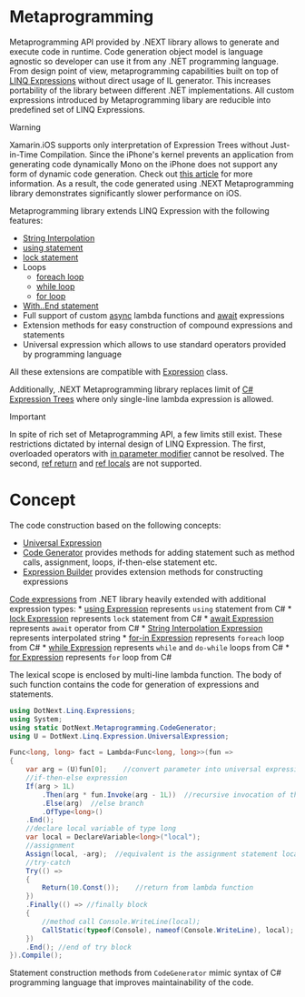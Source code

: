 Metaprogramming
====
Metaprogramming API provided by .NEXT library allows to generate and execute code in runtime. Code generation object model is language agnostic so developer can use it from any .NET programming language. From design point of view, metaprogramming capabilities built on top of [LINQ Expressions](https://docs.microsoft.com/en-us/dotnet/api/system.linq.expressions) without direct usage of IL generator. This increases portability of the library between different .NET implementations. All custom expressions introduced by Metaprogramming libary are reducible into predefined set of LINQ Expressions.

> [!WARNING]
> Xamarin.iOS supports only interpretation of Expression Trees without Just-in-Time Compilation. Since the iPhone's kernel prevents an application from generating code dynamically Mono on the iPhone does not support any form of dynamic code generation. Check out [this article](https://docs.microsoft.com/en-us/xamarin/ios/internals/limitations) for more information. As a result, the code generated using .NEXT Metaprogramming library demonstrates significantly slower performance on iOS.

Metaprogramming library extends LINQ Expression with the following features:
* [String Interpolation](https://docs.microsoft.com/en-us/dotnet/csharp/language-reference/tokens/interpolated)
* [using statement](https://docs.microsoft.com/en-us/dotnet/csharp/language-reference/keywords/using-statement)
* [lock statement](https://docs.microsoft.com/en-us/dotnet/csharp/language-reference/keywords/lock-statement)
* Loops
    * [foreach loop](https://docs.microsoft.com/en-us/dotnet/csharp/language-reference/keywords/foreach-in)
    * [while loop](https://docs.microsoft.com/en-us/dotnet/csharp/language-reference/keywords/while)
    * [for loop](https://docs.microsoft.com/en-us/dotnet/csharp/language-reference/keywords/for)
* [With..End statement](https://docs.microsoft.com/en-us/dotnet/visual-basic/language-reference/statements/with-end-with-statement)
* Full support of custom [async](https://docs.microsoft.com/en-us/dotnet/csharp/language-reference/keywords/async) lambda functions and [await](https://docs.microsoft.com/en-us/dotnet/csharp/language-reference/keywords/await) expressions
* Extension methods for easy construction of compound expressions and statements
* Universal expression which allows to use standard operators provided by programming language

All these extensions are compatible with [Expression](https://docs.microsoft.com/en-us/dotnet/api/system.linq.expressions.expression) class.

Additionally, .NEXT Metaprogramming library replaces limit of [C# Expression Trees](https://docs.microsoft.com/en-us/dotnet/csharp/programming-guide/concepts/expression-trees/) where only single-line lambda expression is allowed.

> [!IMPORTANT]
> In spite of rich set of Metaprogramming API, a few limits still exist. These restrictions dictated by internal design of LINQ Expression. The first, overloaded operators with [in parameter modifier](https://docs.microsoft.com/en-us/dotnet/csharp/language-reference/keywords/in-parameter-modifier) cannot be resolved. The second, [ref return](https://docs.microsoft.com/en-us/dotnet/csharp/language-reference/keywords/ref#reference-return-values) and [ref locals](https://docs.microsoft.com/en-us/dotnet/csharp/language-reference/keywords/ref#ref-locals) are not supported.

# Concept
The code construction based on the following concepts:
* [Universal Expression](universal.md)
* [Code Generator](../../api/DotNext.Metaprogramming.CodeGenerator.yml) provides methods for adding statement such as method calls, assignment, loops, if-then-else statement etc.
* [Expression Builder](../../api/DotNext.Linq.Expressions.ExpressionBuilder.yml) provides extension methods for constructing expressions

[Code expressions](https://docs.microsoft.com/en-us/dotnet/api/system.linq.expressions) from .NET library heavily extended with additional expression types:
    * [using Expression](../../api/DotNext.Linq.Expressions.UsingExpression.yml) represents `using` statement from C#
    * [lock Expression](../../api/DotNext.Linq.Expressions.LockExpression.yml) represents `lock` statement from C#
    * [await Expression](../../api/DotNext.Linq.Expressions.AwaitExpression.yml) represents `await` operator from C#
    * [String Interpolation Expression](../../api/DotNext.Linq.Expressions.InterpolationExpression.yml) represents interpolated string
    * [for-in Expression](../../api/DotNext.Linq.Expressions.ForEachExpression.yml) represents `foreach` loop from C#
    * [while Expression](../../api/DotNext.Linq.Expressions.WhileExpression.yml) represents `while` and `do-while` loops from C#
    * [for Expression](../../api/DotNext.Linq.Expressions.ForExpression.yml) represents `for` loop from C#

The lexical scope is enclosed by multi-line lambda function. The body of such function contains the code for generation of expressions and statements.

```csharp
using DotNext.Linq.Expressions;
using System;
using static DotNext.Metaprogramming.CodeGenerator;
using U = DotNext.Linq.Expression.UniversalExpression;

Func<long, long> fact = Lambda<Func<long, long>>(fun => 
{
    var arg = (U)fun[0];    //convert parameter into universal expression
    //if-then-else expression
    If(arg > 1L)
        .Then(arg * fun.Invoke(arg - 1L))  //recursive invocation of the current lambda function
        .Else(arg)  //else branch
        .OfType<long>()
    .End();
    //declare local variable of type long
    var local = DeclareVariable<long>("local");
    //assignment
    Assign(local, -arg);  //equivalent is the assignment statement local = -arg
    //try-catch
    Try(() => 
    {
        Return(10.Const());    //return from lambda function
    })
    .Finally(() => //finally block
    {  
        //method call Console.WriteLine(local);
        CallStatic(typeof(Console), nameof(Console.WriteLine), local);
    })
    .End(); //end of try block
}).Compile();
```

Statement construction methods from `CodeGenerator` mimic syntax of C# programming language that improves maintainability of the code.